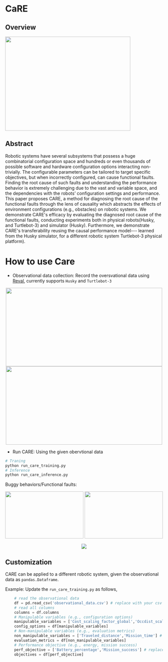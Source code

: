 # CaRE

## Overview
<img src="https://user-images.githubusercontent.com/73362969/209476314-638d3e1a-256d-4f74-91e5-883ba8170577.png" width="400" height="300">

## Abstract
Robotic systems have several subsystems that possess a huge combinatorial configuration space and hundreds or even thousands of possible software and hardware configuration options interacting non-trivially. The configurable parameters can be tailored to target specific objectives, but when incorrectly configured, can cause functional faults. Finding the root cause of such faults and understanding the performance behavior is extremely challenging due to the vast and variable space, and the dependencies with the robots’ configuration settings and performance. This paper proposes CARE, a method for diagnosing the root cause of the functional faults through the lens of causality which abstracts the effects of environment configurations (e.g., obstacles) on robotic systems. We demonstrate CARE's efficacy by evaluating the diagnosed root cause of the functional faults, conducting experiments both in physical robots(Husky, and Turtlebot-3) and simulator (Husky). Furthermore, we demonstrate CARE's transferability reusing the causal performance model--- learned from the Husky simulator, for a different robotic system Turtlebot-3 physical platform).

# How to use Care
- Observational data collection: Record the oversvational data using [Reval](https://github.com/softsys4ai/Reval), currently supports `Husky` and `Turtlebot-3`

<p align="center">
  <img src= "https://user-images.githubusercontent.com/73362969/167684493-9181c890-4ec4-4503-8dc1-ba59fffc19e4.gif" width="500" height="250"/> 
  <img src= "https://user-images.githubusercontent.com/73362969/209478527-f2ee23c1-532e-4fee-9a2f-30154cfb3d9c.gif" width="500" height="250"/>
</p>    

- Run CARE: Using the given obervtional data

```python
# Traning
python run_care_training.py
# Inference
python run_care_inference.py
```
Buggy behaviors/Functional faults:

<img src= "https://user-images.githubusercontent.com/73362969/209481188-f7aadbd1-6505-4250-8e55-52582c887c25.gif" width="250" height="150"/> <img src= "https://user-images.githubusercontent.com/73362969/209481283-ab2a1c2d-6c26-4da3-94b9-1c7f6f048342.gif" width="250" height="150"/>


<p align="center">
  <img src= "https://user-images.githubusercontent.com/73362969/209478776-9d4e4f94-c525-4002-9ae0-4b1245266ca5.gif"/>
</p> 

## Customization
CARE can be applied to a different robotic system, given the observational data as `pandas.Dataframe`.

Example: Update the `run_care_training.py` as follows,

```python
    # read the observational data
    df = pd.read_csv('observational_data.csv') # replace with your csv file
    # read all columns
    columns = df.columns
    # Manipulable variables (e.g., configuration options)
    manipulable_variables = ['Cost_scaling_factor_global','Occdist_scale'] # replace with your own labels
    config_options = df[manipulable_variables]
    # Non-manipulable variables (e.g., evaluation metrics)
    non_manipulable_variables = ['Traveled_distance','Mission_time'] # replace with your own labels
    evaluation_metrics = df[non_manipulable_variables]  
    # Performance objective (e.g., energy, mission success)
    perf_objective = ['Battery_percentage','Mission_success'] # replace with your own labels
    objectives = df[perf_objective]
```
